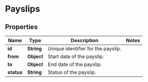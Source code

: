 

# Payslips


## Properties

| Name | Type | Description | Notes |
|------------ | ------------- | ------------- | -------------|
|**id** | **String** | Unique identifier for the payslip. |  |
|**from** | **Object** | Start date of the payslip. |  |
|**to** | **Object** | End date of the payslip. |  |
|**status** | **String** | Status of the payslip. |  |



